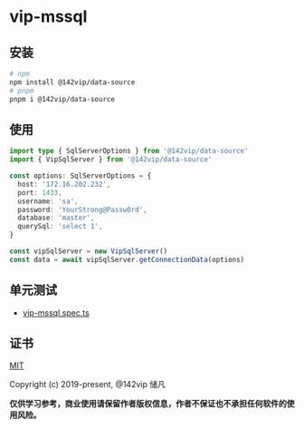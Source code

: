 # vip-mssql
## 安装

```bash
# npm
npm install @142vip/data-source
# pnpm
pnpm i @142vip/data-source
```

## 使用

```ts
import type { SqlServerOptions } from '@142vip/data-source'
import { VipSqlServer } from '@142vip/data-source'

const options: SqlServerOptions = {
  host: '172.16.202.232',
  port: 1433,
  username: 'sa',
  password: 'YourStrong@Passw0rd',
  database: 'master',
  querySql: 'select 1',
}

const vipSqlServer = new VipSqlServer()
const data = await vipSqlServer.getConnectionData(options)
```

## 单元测试

- [vip-mssql.spec.ts](../../test/sql/vip-mssql.spec.ts)

## 证书

[MIT](https://opensource.org/license/MIT)

Copyright (c) 2019-present, @142vip 储凡

**仅供学习参考，商业使用请保留作者版权信息，作者不保证也不承担任何软件的使用风险。**
